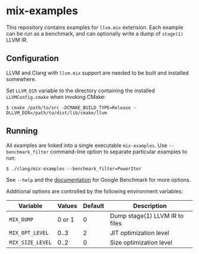 # mix-examples

This repository contains examples for `llvm.mix` extension. Each example can
be run as a benchmark, and can optionally write a dump of `stage(1)` LLVM IR.

## Configuration

LLVM and Clang with `llvm.mix` support are needed to be built and installed
somewhere.

Set `LLVM_DIR` variable to the directory containing the installed
`LLVMConfig.cmake` when invoking CMake:

    $ cmake /path/to/src -DCMAKE_BUILD_TYPE=Release -DLLVM_DIR=/path/to/dist/lib/cmake/llvm

## Running

All examples are linked into a single executable `mix-examples`. Use
`--benchmark_filter` command-line option to separate particular examples to
run:

    $ ./clang/mix-examples --benchmark_filter=PowerIter

See `--help` and the [documentation] for Google Benchmark for more options.

[documentation]: https://github.com/google/benchmark

Additional options are controlled by the following environment variables:

| Variable         | Values | Default | Description                    |
|------------------|--------|---------|--------------------------------|
| `MIX_DUMP`       | 0 or 1 | 0       | Dump stage(1) LLVM IR to files |
| `MIX_OPT_LEVEL`  | 0..3   | 2       | JIT optimization level         |
| `MIX_SIZE_LEVEL` | 0..2   | 0       | Size optimization level        |
